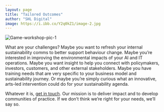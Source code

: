 ```yaml
---
layout: page
title: "Tailored Outcomes"
author: "SHL Digital"
image: https://i.ibb.co/Y2q0kZ1/image-2.jpg
---
```


<img src="https://i.ibb.co/vBjv8tB/Game-workshop-pic-1.jpg" alt="Game-workshop-pic-1" border="0">

What are your challenges? Maybe you want to refresh your internal sustainability comms to better support behaviour change. Maybe you’re interested in improving the environmental impacts of your AI and IT operations. Maybe you want insight to help you connect with policymakers, investors, customers, and other external stakeholders. Maybe you have training needs that are very specific to your business model and sustainability journey. Or maybe you’re simply curious what an innovative, arts-led intervention could do for your sustainability agenda.

Whatever it is, [get in touch](/Contact). Our mission is to deliver impact and to develop communities of practice. If we don’t think we’re right for your needs, we’ll say so.